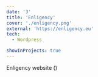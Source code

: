 ```yaml
---
date: '3'
title: 'Enligency'
cover: './enligency.png'
external: 'https://enligency.eu'
tech:
  - Wordpress

showInProjects: true
---
```


Enligency website ()